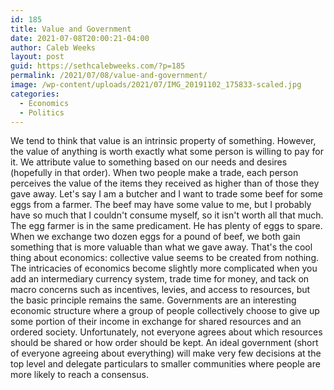 ```yaml
---
id: 185
title: Value and Government
date: 2021-07-08T20:00:21-04:00
author: Caleb Weeks
layout: post
guid: https://sethcalebweeks.com/?p=185
permalink: /2021/07/08/value-and-government/
image: /wp-content/uploads/2021/07/IMG_20191102_175833-scaled.jpg
categories:
  - Economics
  - Politics
---
```

<!-- wp:paragraph -->
<p>We tend to think that value is an intrinsic property of something. However, the value of anything is worth exactly what some person is willing to pay for it. We attribute value to something based on our needs and desires (hopefully in that order). When two people make a trade, each person perceives the value of the items they received as higher than of those they gave away. Let's say I am a butcher and I want to trade some beef for some eggs from a farmer. The beef may have some value to me, but I probably have so much that I couldn't consume myself, so it isn't worth all that much. The egg farmer is in the same predicament. He has plenty of eggs to spare. When we exchange two dozen eggs for a pound of beef, we both gain something that is more valuable than what we gave away. That's the cool thing about economics: collective value seems to be created from nothing. The intricacies of economics become slightly more complicated when you add an intermediary currency system, trade time for money, and tack on macro concerns such as incentives, levies, and access to resources, but the basic principle remains the same. Governments are an interesting economic structure where a group of people collectively choose to give up some portion of their income in exchange for shared resources and an ordered society. Unfortunately, not everyone agrees about which resources should be shared or how order should be kept. An ideal government (short of everyone agreeing about everything) will make very few decisions at the top level and delegate particulars to smaller communities where people are more likely to reach a consensus.</p>
<!-- /wp:paragraph -->